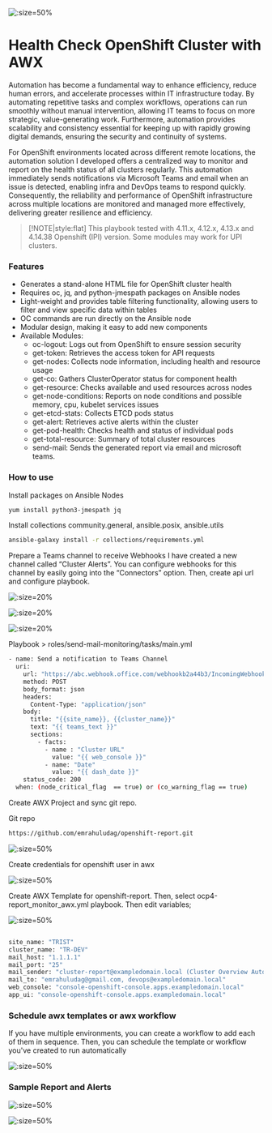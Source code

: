 
![](./img/Ansible-and-Openshift.png? ':size=50%')

# Health Check OpenShift Cluster with AWX

Automation has become a fundamental way to enhance efficiency, reduce human errors, and accelerate processes within IT infrastructure today. By automating repetitive tasks and complex workflows, operations can run smoothly without manual intervention, allowing IT teams to focus on more strategic, value-generating work. Furthermore, automation provides scalability and consistency essential for keeping up with rapidly growing digital demands, ensuring the security and continuity of systems.

For OpenShift environments located across different remote locations, the automation solution I developed offers a centralized way to monitor and report on the health status of all clusters regularly. This automation immediately sends notifications via Microsoft Teams and email when an issue is detected, enabling infra and DevOps teams to respond quickly. Consequently, the reliability and performance of OpenShift infrastructure across multiple locations are monitored and managed more effectively, delivering greater resilience and efficiency.


> [!NOTE|style:flat]
> This playbook tested with 4.11.x, 4.12.x, 4.13.x and 4.14.38 Openshift (IPI) version.
> Some modules may work for UPI clusters.

### Features

* Generates a stand-alone HTML file for OpenShift cluster health
* Requires oc, jq, and python-jmespath packages on Ansible nodes
* Light-weight and provides table filtering functionality, allowing users to filter and view specific data within tables
* OC commands are run directly on the Ansible node
* Modular design, making it easy to add new components
* Available Modules:
 	* oc-logout: Logs out from OpenShift to ensure session security
	* get-token: Retrieves the access token for API requests
	* get-nodes: Collects node information, including health and resource usage
	* get-co: Gathers ClusterOperator status for component health
	* get-resource: Checks available and used resources across nodes
	* get-node-conditions: Reports on node conditions and possible memory, cpu, kubelet services issues
	* get-etcd-stats: Collects ETCD pods status
	* get-alert: Retrieves active alerts within the cluster
	* get-pod-health: Checks health and status of individual pods
	* get-total-resource: Summary of total cluster resources
	* send-mail: Sends the generated report via email and microsoft teams.

### How to use


Install packages on Ansible Nodes

```bash
yum install python3-jmespath jq
```

Install collections   community.general, ansible.posix, ansible.utils

```bash
ansible-galaxy install -r collections/requirements.yml
```

Prepare a Teams channel to receive Webhooks
I have created a new channel called “Cluster Alerts”. You can configure webhooks for this channel by easily going into the “Connectors” option. Then, create api url and configure playbook.

![](./img/awx-ocp407.png? ':size=20%')

![](./img/awx-ocp408.png? ':size=20%')

![](./img/awx-ocp409.png? ':size=20%')


Playbook > roles/send-mail-monitoring/tasks/main.yml

```bash
- name: Send a notification to Teams Channel
  uri:
    url: "https://abc.webhook.office.com/webhookb2a44b3/IncomingWebhook/7e2c20265d66cFQqYrrvQCNGEE6Ok1"
    method: POST
    body_format: json
    headers:
      Content-Type: "application/json"
    body:
      title: "{{site_name}}, {{cluster_name}}"
      text: "{{ teams_text }}"
      sections:
        - facts:
          - name : "Cluster URL"
            value: "{{ web_console }}"
          - name: "Date"
            value: "{{ dash_date }}"
    status_code: 200
  when: (node_critical_flag  == true) or (co_warning_flag == true)
```

Create AWX Project and sync git repo.

Git repo

```bash
https://github.com/emrahuludag/openshift-report.git
```

![](./img/awx-ocp401.png ':size=50%')


Create credentials for openshift user in awx 

![](./img/awx-ocp402.png? ':size=50%')


Create AWX Template for openshift-report. Then, select ocp4-report_monitor_awx.yml playbook. Then edit variables;

![](./img/awx-ocp403.png? ':size=50%')


```bash

site_name: "TRIST"
cluster_name: "TR-DEV"
mail_host: "1.1.1.1"
mail_port: "25"
mail_sender: "cluster-report@exampledomain.local (Cluster Overview Automation)"
mail_to: "emrahuludag@gmail.com, devops@exampledomain.local"
web_console: "console-openshift-console.apps.exampledomain.local"
app_ui: "console-openshift-console.apps.exampledomain.local"

```

### Schedule awx templates or awx workflow

If you have multiple environments, you can create a workflow to add each of them in sequence. Then, you can schedule the template or workflow you've created to run automatically

![](./img/awx-ocp404.png? ':size=50%')


### Sample Report and Alerts

![](./img/awx-ocp405.png? ':size=50%')

![](./img/awx-ocp406.png? ':size=50%')
